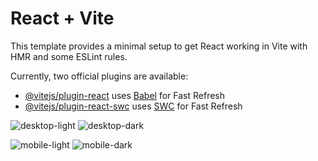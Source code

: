 # React + Vite

This template provides a minimal setup to get React working in Vite with HMR and some ESLint rules.

Currently, two official plugins are available:

- [@vitejs/plugin-react](https://github.com/vitejs/vite-plugin-react/blob/main/packages/plugin-react/README.md) uses [Babel](https://babeljs.io/) for Fast Refresh
- [@vitejs/plugin-react-swc](https://github.com/vitejs/vite-plugin-react-swc) uses [SWC](https://swc.rs/) for Fast Refresh

![desktop-light](https://github.com/trimakichan/portfolio/assets/115846240/205eb37b-ff88-4d49-a526-85e7b2034789)
![desktop-dark](https://github.com/trimakichan/portfolio/assets/115846240/c7d8deef-4681-4ea4-b276-6fd6d53c4ba4)

![mobile-light](https://github.com/trimakichan/portfolio/assets/115846240/c835d87f-2913-4597-90f3-b12a05c4ff4e)
![mobile-dark](https://github.com/trimakichan/portfolio/assets/115846240/c4f46899-35fa-49ae-a6f3-fcd13a6504d6)
